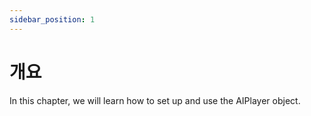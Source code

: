```yaml
---
sidebar_position: 1
---
```


# 개요

In this chapter, we will learn how to set up and use the AIPlayer object.
